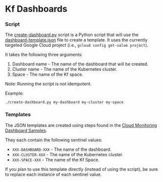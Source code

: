 # Kf Dashboards

### Script

The [create-dashboard.py](create-dashboard.py) script is a Python script that
will use the [dashboard-template.json](dashboard-template.json) file to create
a template. It uses the currently targeted Google Cloud project (i.e., `gcloud config
get-value project`).

It takes the following three arguments:

1. Dashboard name - The name of the dashboard that will be created.
1. Cluster name - The name of the Kubernetes cluster.
1. Space - The name of the Kf space.

Note: Running the script is not idempotent.

Example:

```
./create-dashboard.py my-dashboard my-cluster my-space
```

### Templates

The JSON templates are created using steps found in the [Cloud Monitoring
Dashboard Samples](https://github.com/GoogleCloudPlatform/monitoring-dashboard-samples/blob/master/README.md).

They each contain the following sentinel values:
* `XXX-DASHBOARD-XXX` - The name of the dashboard.
* `XXX-CLUSTER-XXX` - The name of the Kubernetes cluster.
* `XXX-SPACE-XXX` - The name of the Kf Space.

If you plan to use this template directly (instead of using the script), be
sure to replace each instance of each sentinel value.
